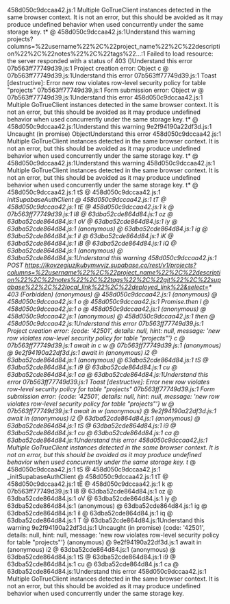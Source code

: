 458d050c9dccaa42.js:1 Multiple GoTrueClient instances detected in the same browser context. It is not an error, but this should be avoided as it may produce undefined behavior when used concurrently under the same storage key.
t* @ 458d050c9dccaa42.js:1Understand this warning
projects?columns=%22username%22%2C%22project_name%22%2C%22description%22%2C%22notes%22%2C%22tags%22…:1 Failed to load resource: the server responded with a status of 403 ()Understand this error
07b563ff77749d39.js:1 Project creation error: Object
c @ 07b563ff77749d39.js:1Understand this error
07b563ff77749d39.js:1 Toast [destructive]: Error new row violates row-level security policy for table "projects"
07b563ff77749d39.js:1 Form submission error: Object
w @ 07b563ff77749d39.js:1Understand this error
458d050c9dccaa42.js:1 Multiple GoTrueClient instances detected in the same browser context. It is not an error, but this should be avoided as it may produce undefined behavior when used concurrently under the same storage key.
t* @ 458d050c9dccaa42.js:1Understand this warning
9e2f94190a22df3d.js:1 Uncaught (in promise) ObjectUnderstand this error
458d050c9dccaa42.js:1 Multiple GoTrueClient instances detected in the same browser context. It is not an error, but this should be avoided as it may produce undefined behavior when used concurrently under the same storage key.
t* @ 458d050c9dccaa42.js:1Understand this warning
458d050c9dccaa42.js:1 Multiple GoTrueClient instances detected in the same browser context. It is not an error, but this should be avoided as it may produce undefined behavior when used concurrently under the same storage key.
t* @ 458d050c9dccaa42.js:1
tS @ 458d050c9dccaa42.js:1
_initSupabaseAuthClient @ 458d050c9dccaa42.js:1
tT @ 458d050c9dccaa42.js:1
tE @ 458d050c9dccaa42.js:1
k @ 07b563ff77749d39.js:1
l8 @ 63dba52cde864d84.js:1
oz @ 63dba52cde864d84.js:1
oV @ 63dba52cde864d84.js:1
iy @ 63dba52cde864d84.js:1
(anonymous) @ 63dba52cde864d84.js:1
ig @ 63dba52cde864d84.js:1
il @ 63dba52cde864d84.js:1
iK @ 63dba52cde864d84.js:1
iB @ 63dba52cde864d84.js:1
iQ @ 63dba52cde864d84.js:1
(anonymous) @ 63dba52cde864d84.js:1Understand this warning
458d050c9dccaa42.js:1 POST https://ikovzegiuzjkubymwvjz.supabase.co/rest/v1/projects?columns=%22username%22%2C%22project_name%22%2C%22description%22%2C%22notes%22%2C%22tags%22%2C%22git%22%2C%22supabase%22%2C%22local_link%22%2C%22deployed_link%22&select=* 403 (Forbidden)
(anonymous) @ 458d050c9dccaa42.js:1
(anonymous) @ 458d050c9dccaa42.js:1
o @ 458d050c9dccaa42.js:1
Promise.then
l @ 458d050c9dccaa42.js:1
o @ 458d050c9dccaa42.js:1
(anonymous) @ 458d050c9dccaa42.js:1
(anonymous) @ 458d050c9dccaa42.js:1
then @ 458d050c9dccaa42.js:1Understand this error
07b563ff77749d39.js:1 Project creation error: {code: '42501', details: null, hint: null, message: 'new row violates row-level security policy for table "projects"'}
c @ 07b563ff77749d39.js:1
await in c
w @ 07b563ff77749d39.js:1
(anonymous) @ 9e2f94190a22df3d.js:1
await in (anonymous)
i2 @ 63dba52cde864d84.js:1
(anonymous) @ 63dba52cde864d84.js:1
tS @ 63dba52cde864d84.js:1
i9 @ 63dba52cde864d84.js:1
cu @ 63dba52cde864d84.js:1
ca @ 63dba52cde864d84.js:1Understand this error
07b563ff77749d39.js:1 Toast [destructive]: Error new row violates row-level security policy for table "projects"
07b563ff77749d39.js:1 Form submission error: {code: '42501', details: null, hint: null, message: 'new row violates row-level security policy for table "projects"'}
w @ 07b563ff77749d39.js:1
await in w
(anonymous) @ 9e2f94190a22df3d.js:1
await in (anonymous)
i2 @ 63dba52cde864d84.js:1
(anonymous) @ 63dba52cde864d84.js:1
tS @ 63dba52cde864d84.js:1
i9 @ 63dba52cde864d84.js:1
cu @ 63dba52cde864d84.js:1
ca @ 63dba52cde864d84.js:1Understand this error
458d050c9dccaa42.js:1 Multiple GoTrueClient instances detected in the same browser context. It is not an error, but this should be avoided as it may produce undefined behavior when used concurrently under the same storage key.
t_ @ 458d050c9dccaa42.js:1
tS @ 458d050c9dccaa42.js:1
\_initSupabaseAuthClient @ 458d050c9dccaa42.js:1
tT @ 458d050c9dccaa42.js:1
tE @ 458d050c9dccaa42.js:1
k @ 07b563ff77749d39.js:1
l8 @ 63dba52cde864d84.js:1
oz @ 63dba52cde864d84.js:1
oV @ 63dba52cde864d84.js:1
iy @ 63dba52cde864d84.js:1
(anonymous) @ 63dba52cde864d84.js:1
ig @ 63dba52cde864d84.js:1
il @ 63dba52cde864d84.js:1
iq @ 63dba52cde864d84.js:1
T @ 63dba52cde864d84.js:1Understand this warning
9e2f94190a22df3d.js:1 Uncaught (in promise) {code: '42501', details: null, hint: null, message: 'new row violates row-level security policy for table "projects"'}
(anonymous) @ 9e2f94190a22df3d.js:1
await in (anonymous)
i2 @ 63dba52cde864d84.js:1
(anonymous) @ 63dba52cde864d84.js:1
tS @ 63dba52cde864d84.js:1
i9 @ 63dba52cde864d84.js:1
cu @ 63dba52cde864d84.js:1
ca @ 63dba52cde864d84.js:1Understand this error
458d050c9dccaa42.js:1 Multiple GoTrueClient instances detected in the same browser context. It is not an error, but this should be avoided as it may produce undefined behavior when used concurrently under the same storage key.
